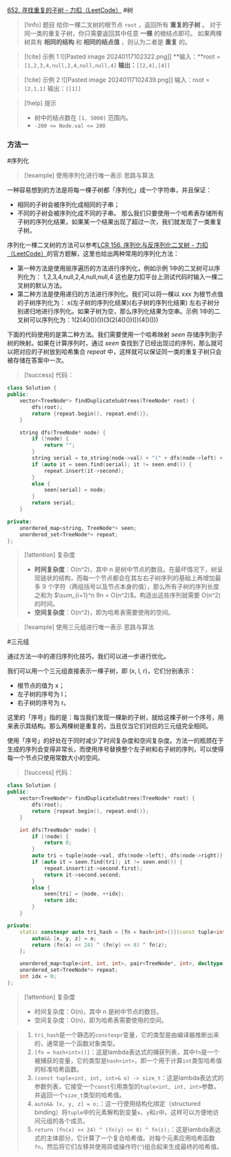[652. 寻找重复的子树 - 力扣（LeetCode）](https://leetcode.cn/problems/find-duplicate-subtrees/solutions/1798953/xun-zhao-zhong-fu-de-zi-shu-by-leetcode-zoncw/)
#树 
> [!info] 题目
> 给你一棵二叉树的根节点 `root` ，返回所有 **重复的子树** 。
对于同一类的重复子树，你只需要返回其中任意 **一棵** 的根结点即可。
如果两棵树具有 **相同的结构** 和 **相同的结点值** ，则认为二者是 **重复** 的。

> [!cite] 示例 1
> ![[Pasted image 20240117102322.png]]
> **输入：**root =` [1,2,3,4,null,2,4,null,null,4]`
> **输出：**`[[2,4],[4]]`

> [!cite] 示例 2
> ![[Pasted image 20240117102439.png]]
> 输入：root = `[2,1,1]`
> 输出：`[[1]]`

> [!help] 提示
> - 树中的结点数在 `[1, 5000]` 范围内。
> - `-200 <= Node.val <= 200`
### 方法一
#序列化
> [!example] 使用序列化进行唯一表示
思路与算法

一种容易想到的方法是将每一棵子树都「序列化」成一个字符串，并且保证：
- 相同的子树会被序列化成相同的子串；
- 不同的子树会被序列化成不同的子串。
那么我们只要使用一个哈希表存储所有子树的序列化结果，如果某一个结果出现了超过一次，我们就发现了一类重复子树。

序列化一棵二叉树的方法可以参考[LCR 156. 序列化与反序列化二叉树 - 力扣（LeetCode）](https://leetcode.cn/problems/xu-lie-hua-er-cha-shu-lcof/description/)的官方题解，这里也给出两种常用的序列化方法：

- 第一种方法是使用层序遍历的方法进行序列化，例如示例 1中的二叉树可以序列化为：
	$\text{1,2,3,4,null,2,4,null,null,4}$
	这也是力扣平台上测试代码时输入一棵二叉树的默认方法。
- 第二种方法是使用递归的方法进行序列化。我们可以将一棵以 xxx 为根节点值的子树序列化为：
	$\text{x(左子树的序列化结果)(右子树的序列化结果)}$
	左右子树分别递归地进行序列化。如果子树为空，那么序列化结果为空串。示例 1中的二叉树可以序列化为：$1(2(4()())())(3(2(4()())())(4()()))$

下面的代码使用的是第二种方法。我们需要使用一个哈希映射 $\textit{seen}$ 存储序列到子树的映射。如果在计算序列时，通过 $\textit{seen}$ 查找到了已经出现过的序列，那么就可以把对应的子树放到哈希集合 $\textit{repeat}$ 中，这样就可以保证同一类的重复子树只会被存储在答案中一次。
> [!success] 代码：
```cpp
class Solution {
public:
    vector<TreeNode*> findDuplicateSubtrees(TreeNode* root) {
        dfs(root);
        return {repeat.begin(), repeat.end()};
    }

    string dfs(TreeNode* node) {
        if (!node) {
            return "";
        }
        string serial = to_string(node->val) + "(" + dfs(node->left) + ")(" + dfs(node->right) + ")";
        if (auto it = seen.find(serial); it != seen.end()) {
            repeat.insert(it->second);
        }
        else {
            seen[serial] = node;
        }
        return serial;
    }

private:
    unordered_map<string, TreeNode*> seen;
    unordered_set<TreeNode*> repeat;
};
```
> [!attention] 复杂度
> - **时间复杂度**：O(n^2)，其中 n 是树中节点的数目。在最坏情况下，树呈现链状的结构，而每一个节点都会在其左右子树序列的基础上再增加最多 9 个字符（两组括号以及节点本身的值），那么所有子树的序列长度之和为 $\sum_{i=1}^n 9n = O(n^2)$。构造出这些序列就需要 O(n^2)的时间。
> - **空间复杂度**：O(n^2)，即为哈希表需要使用的空间。

> [!example] 使用三元组进行唯一表示
思路与算法

#三元组

通过方法一中的递归序列化技巧，我们可以进一步进行优化。

我们可以用一个三元组直接表示一棵子树，即 (x, l, r)，它们分别表示：
- 根节点的值为 x；
- 左子树的序号为 l；
- 右子树的序号为 r。

这里的「序号」指的是：每当我们发现一棵新的子树，就给这棵子树一个序号，用来表示其结构。那么两棵树是重复的，当且仅当它们对应的三元组完全相同。

使用「序号」的好处在于同时减少了时间复杂度和空间复杂度。方法一的瓶颈在于生成的序列会变得非常长，而使用序号替换整个左子树和右子树的序列，可以使得每一个节点只使用常数大小的空间。
> [!success] 代码：
```cpp
class Solution {
public:
    vector<TreeNode*> findDuplicateSubtrees(TreeNode* root) {
        dfs(root);
        return {repeat.begin(), repeat.end()};
    }

    int dfs(TreeNode* node) {
        if (!node) {
            return 0;
        }
        auto tri = tuple{node->val, dfs(node->left), dfs(node->right)};
        if (auto it = seen.find(tri); it != seen.end()) {
            repeat.insert(it->second.first);
            return it->second.second;
        }
        else {
            seen[tri] = {node, ++idx};
            return idx;
        }
    }

private:
    static constexpr auto tri_hash = [fn = hash<int>()](const tuple<int, int, int>& o) -> size_t {
        auto&& [x, y, z] = o;
        return (fn(x) << 24) ^ (fn(y) << 8) ^ fn(z);
    };

    unordered_map<tuple<int, int, int>, pair<TreeNode*, int>, decltype(tri_hash)> seen{0, tri_hash};
    unordered_set<TreeNode*> repeat;
    int idx = 0;
};
```
> [!attention] 复杂度
> - 时间复杂度：O(n)，其中 n 是树中节点的数目。
> - 空间复杂度：O(n)，即为哈希表需要使用的空间。

> 1. `tri_hash`是一个静态的`constexpr`变量，它的类型是由编译器推断出来的，通常是一个函数对象类型。
> 2. `[fn = hash<int>()]`：这是lambda表达式的捕获列表，其中`fn`是一个被捕获的变量，它的类型是`hash<int>`，即一个用于计算`int`类型哈希值的标准哈希函数。
> 3. `(const tuple<int, int, int>& o) -> size_t`：这是lambda表达式的参数列表，它接受一个`const`引用类型的`tuple<int, int, int>`参数，并返回一个`size_t`类型的哈希值。
> 4. `auto&& [x, y, z] = o;`：这一行使用结构化绑定（structured binding）将`tuple`中的元素解构到变量`x`、`y`和`z`中。这样可以方便地访问元组的各个成员。
> 5. `return (fn(x) << 24) ^ (fn(y) << 8) ^ fn(z);`：这是lambda表达式的主体部分，它计算了一个复合哈希值。对每个元素应用哈希函数`fn`，然后将它们左移并使用异或操作符(`^`)组合起来生成最终的哈希值。